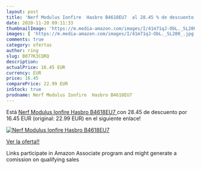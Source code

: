 ```yaml
---
layout: post
title: 'Nerf Modulus Ionfire  Hasbro B4618EU7  al 28.45 % de descuento'
date: 2020-11-20 09:11:33
thumbnailImage: 'https://m.media-amazon.com/images/I/41m71qJ-ObL._SL200_.jpg'
images: [ 'https://m.media-amazon.com/images/I/41m71qJ-ObL._SL200_.jpg' ]
comments: true
category: ofertas
author: ring
slug: B077K3CQRQ
description:
actualPrice: 16.45 EUR
currency: EUR
price: 16.45
comparePrice: 22.99 EUR
inStock: true
prodname: Nerf Modulus Ionfire  Hasbro B4618EU7 
---
```


Está [Nerf Modulus Ionfire  Hasbro B4618EU7 ](https://www.amazon.es/dp/B077K3CQRQ/?tag=tolees-21) con 28.45 de descuento por 16.45 EUR (original: 22.99 EUR) en el siguiente enlace!

[![Nerf Modulus Ionfire  Hasbro B4618EU7 ](https://m.media-amazon.com/images/I/41m71qJ-ObL._SL200_.jpg)](https://www.amazon.es/dp/B077K3CQRQ/?tag=tolees-21)

[Ver la oferta!!](https://www.amazon.es/dp/B077K3CQRQ/?tag=tolees-21)

Links participate in Amazon Associate program and might generate a comission on qualifying sales



